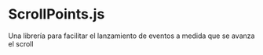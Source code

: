 # ScrollPoints.js
Una librería para facilitar el lanzamiento de eventos a medida que se avanza el scroll
